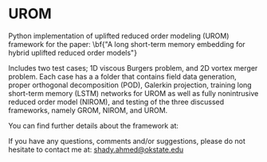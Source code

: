 # UROM
Python implementation of uplifted reduced order modeling (UROM) framework for the paper: 
\bf{"A long short-term memory embedding for hybrid uplifted reduced order models"}

Includes two test cases; 1D viscous Burgers problem, and 2D vortex merger problem.
Each case has a a folder that contains field data generation, proper orthogonal decomposition (POD), Galerkin projection, training long short-term memory (LSTM) networks for UROM as well as fully nonintrusive reduced order model (NIROM), and testing of the three discussed frameworks, namely GROM, NIROM, and UROM.

You can find further details about the framework at: 


If you have any questions, comments and/or suggestions, please do not hesitate to contact me at: shady.ahmed@okstate.edu



